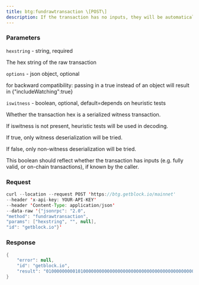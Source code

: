 ```yaml
---
title: btg:fundrawtransaction \[POST\]
description: If the transaction has no inputs, they will be automatically selected tomeet its out value.It will add at most one change output to the outputs.No existing outputs will be modified unless subtractFeeFromOutputs isspecified.Note that inputs which were signed may need to be resigned aftercompletion since in/outputs have been added.The inputs added will not be signed, use signrawtransactionwithkey orsignrawtransactionwithwallet for that.Note that all existing inputs must have their previous outputtransaction be in the wallet.Note that all inputs selected must be of standard form and P2SH scriptsmust be in the wallet using importaddress or addmultisigaddress (tocalculate fees).You can see whether this is the case by checking the solvable field inthe listunspent output.Only pay-to-pubkey, multisig, and P2SH versions thereof are currentlysupported for watch-only.
---
```


### Parameters


`hexstring` - string, required

The hex string of the raw transaction

`options` - json object, optional

for backward compatibility: passing in a true instead of an object will
result in {"includeWatching":true}

`iswitness` - boolean, optional, default=depends on heuristic tests

Whether the transaction hex is a serialized witness transaction.

If iswitness is not present, heuristic tests will be used in decoding.

If true, only witness deserialization will be tried.

If false, only non-witness deserialization will be tried.

This boolean should reflect whether the transaction has inputs (e.g.
fully valid, or on-chain transactions), if known by the caller.

### Request

``` java
curl --location --request POST 'https://btg.getblock.io/mainnet' 
--header 'x-api-key: YOUR-API-KEY' 
--header 'Content-Type: application/json' 
--data-raw '{"jsonrpc": "2.0",
"method": "fundrawtransaction",
"params": ["hexstring", "", null],
"id": "getblock.io"}'
```

###  Response

``` java
{
    "error": null,
    "id": "getblock.io",
    "result": "010000000001010000000000000000000000000000000000000000000000000000000000000000ffffffff1b035025390485393661087ddf058133cfb60008694f6f417068647100000000020065cd1d0000000017a914875ff5ac568b44a58b7f71df71e6d8288725a9a7870000000000000000266a24aa21a9ede2f61c3f71d1defd3fa999dfa36953755c690689799962b48bebd836974e8cf90120000000000000000000000000000000000000000000000000000000000000000000000000"
}
```


